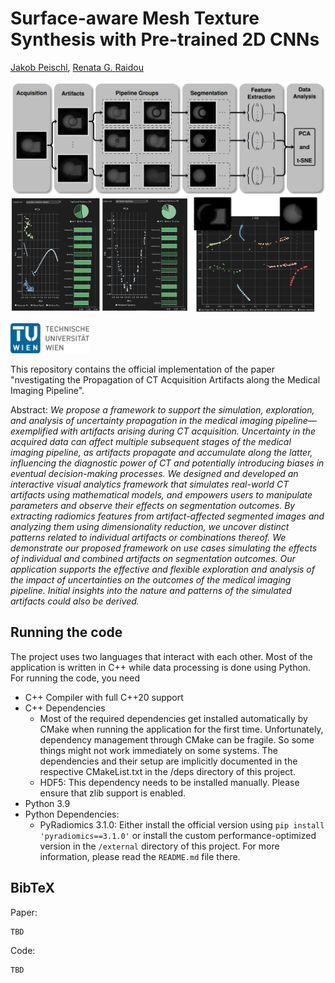 # Surface-aware Mesh Texture Synthesis with Pre-trained 2D CNNs
[Jakob Peischl](mailto:e12123459@student.tuwien.ac.at), [Renata G. Raidou](https://www.cg.tuwien.ac.at/staff/RenataRaidou)

![Workflow pipeline image](assets/teaser-pipeline.png)
<img src="assets/teaser-pca.png" alt="Analysis PCA" width="57%">
<img src="assets/teaser-tsne.png" alt="Analysis t-SNE" width="40%">

<img src="assets/tuwien-logo.svg" alt="TU Wien" width="25%">

This repository contains the official implementation of the paper "nvestigating the Propagation of CT Acquisition Artifacts
along the Medical Imaging Pipeline".

Abstract: *We propose a framework to support the simulation, exploration, and analysis of uncertainty propagation in
the medical imaging pipeline—exemplified with artifacts arising during CT acquisition. Uncertainty in the
acquired data can affect multiple subsequent stages of the medical imaging pipeline, as artifacts propagate
and accumulate along the latter, influencing the diagnostic power of CT and potentially introducing biases in
eventual decision-making processes. We designed and developed an interactive visual analytics framework that
simulates real-world CT artifacts using mathematical models, and empowers users to manipulate parameters
and observe their effects on segmentation outcomes. By extracting radiomics features from artifact-affected
segmented images and analyzing them using dimensionality reduction, we uncover distinct patterns related to
individual artifacts or combinations thereof. We demonstrate our proposed framework on use cases simulating
the effects of individual and combined artifacts on segmentation outcomes. Our application supports the
effective and flexible exploration and analysis of the impact of uncertainties on the outcomes of the medical
imaging pipeline. Initial insights into the nature and patterns of the simulated artifacts could also be derived.*

## Running the code

The project uses two languages that interact with each other. Most of the application is written in C++ while data
processing is done using Python. For running the code, you need
 - C++ Compiler with full C++20 support
 - C++ Dependencies
   - Most of the required dependencies get installed automatically by CMake when running the application for the first time. Unfortunately, dependency management through CMake can be fragile. So some things might not work immediately on some systems. The dependencies and their setup are implicitly documented in the respective CMakeList.txt in the /deps directory of this project.
   - HDF5: This dependency needs to be installed manually. Please ensure that zlib support is enabled.
 - Python 3.9
 - Python Dependencies:
   - PyRadiomics 3.1.0: Either install the official version using `pip install 'pyradiomics==3.1.0'` or install the custom performance-optimized version in the `/external` directory of this project. For more information, please read the `README.md` file there.

## BibTeX
Paper:
```
TBD
```

Code:
```
TBD
```